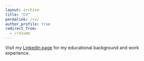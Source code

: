 ```yaml
---
layout: archive
title: "CV"
permalink: /cv/
author_profile: true
redirect_from:
  - /resume
---
```


Visit my [LinkedIn page](https://www.linkedin.com/in/isarnejad/) for my educational background and work experience. 
